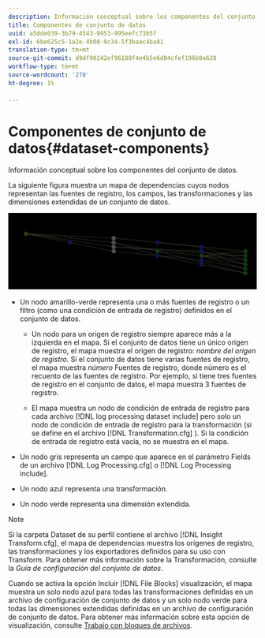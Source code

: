 ```yaml
---
description: Información conceptual sobre los componentes del conjunto de datos.
title: Componentes de conjunto de datos
uuid: a5dde039-3b79-4543-9953-995eefc73b5f
exl-id: 6be625c5-1a2e-4b0d-9c34-5f3baec4ba81
translation-type: tm+mt
source-git-commit: d9df90242ef96188f4e4b5e6d04cfef196b0a628
workflow-type: tm+mt
source-wordcount: '278'
ht-degree: 1%

---
```


# Componentes de conjunto de datos{#dataset-components}

Información conceptual sobre los componentes del conjunto de datos.

La siguiente figura muestra un mapa de dependencias cuyos nodos representan las fuentes de registro, los campos, las transformaciones y las dimensiones extendidas de un conjunto de datos.

![](assets/vis_DependencyMap.png)

* Un nodo amarillo-verde representa una o más fuentes de registro o un filtro (como una condición de entrada de registro) definidos en el conjunto de datos.

   * Un nodo para un origen de registro siempre aparece más a la izquierda en el mapa. Si el conjunto de datos tiene un único origen de registro, el mapa muestra el origen de registro: *nombre del origen de registro*. Si el conjunto de datos tiene varias fuentes de registro, el mapa muestra *número* Fuentes de registro, donde número es el recuento de las fuentes de registro. Por ejemplo, si tiene tres fuentes de registro en el conjunto de datos, el mapa muestra 3 fuentes de registro.

   * El mapa muestra un nodo de condición de entrada de registro para cada archivo [!DNL log processing dataset include] pero solo un nodo de condición de entrada de registro para la transformación (si se define en el archivo [!DNL Transformation.cfg] ). Si la condición de entrada de registro está vacía, no se muestra en el mapa.

* Un nodo gris representa un campo que aparece en el parámetro Fields de un archivo [!DNL Log Processing.cfg] o [!DNL Log Processing include].

* Un nodo azul representa una transformación.
* Un nodo verde representa una dimensión extendida.

>[!NOTE]
>
>Si la carpeta Dataset de su perfil contiene el archivo [!DNL Insight Transform.cfg], el mapa de dependencias muestra los orígenes de registro, las transformaciones y los exportadores definidos para su uso con Transform. Para obtener más información sobre la Transformación, consulte la *Guía de configuración del conjunto de datos*.

Cuando se activa la opción Incluir [!DNL File Blocks] visualización, el mapa muestra un solo nodo azul para todas las transformaciones definidas en un archivo de configuración de conjunto de datos y un solo nodo verde para todas las dimensiones extendidas definidas en un archivo de configuración de conjunto de datos. Para obtener más información sobre esta opción de visualización, consulte [Trabajo con bloques de archivos](../../../../../home/c-get-started/c-admin-intrf/c-dataset-mgrs/c-dep-maps/c-wkg-file-blocks.md#concept-3652bbabfbd34449a5f842d8aa598efc).

